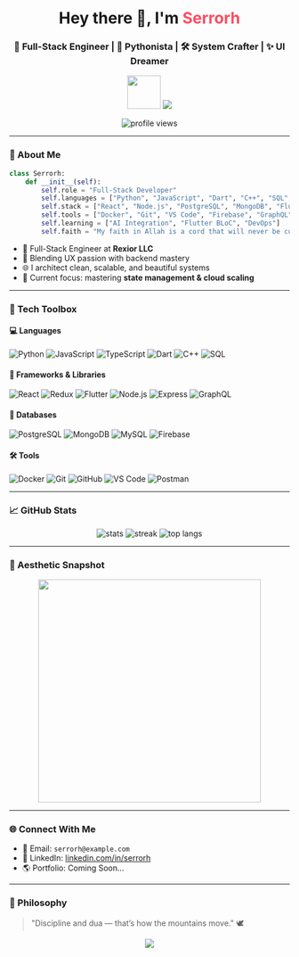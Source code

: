 <h1 align="center">Hey there 👋, I'm <span style="color:#ff4c60">Serrorh</span></h1>
<h3 align="center">🧠 Full-Stack Engineer | 🐍 Pythonista | 🛠️ System Crafter | ✨ UI Dreamer</h3>

<p align="center">
  <img src="https://media.giphy.com/media/hvRJCLFzcasrR4ia7z/giphy.gif" width="60"/>
  <img src="https://readme-typing-svg.herokuapp.com?font=Fira+Code&weight=700&size=22&pause=1000&color=36BCF7&width=435&lines=I+code+with+faith+and+fire.;I+build+with+Python+and+purpose.;Full-Stack+Developer+%7C+Designer+%7C+Doer" />
</p>

<p align="center">
  <img src="https://komarev.com/ghpvc/?username=serrorh&label=Profile+Views&color=blue&style=flat" alt="profile views"/>
</p>

---

### 🚀 About Me

```python
class Serrorh:
    def __init__(self):
        self.role = "Full-Stack Developer"
        self.languages = ["Python", "JavaScript", "Dart", "C++", "SQL", "Bash"]
        self.stack = ["React", "Node.js", "PostgreSQL", "MongoDB", "Flutter", "Redux"]
        self.tools = ["Docker", "Git", "VS Code", "Firebase", "GraphQL"]
        self.learning = ["AI Integration", "Flutter BLoC", "DevOps"]
        self.faith = "My faith in Allah is a cord that will never be cut."
```

- 🔭 Full-Stack Engineer at **Rexior LLC**
- 🎨 Blending UX passion with backend mastery
- 🌐 I architect clean, scalable, and beautiful systems
- 🧠 Current focus: mastering **state management & cloud scaling**

---

### 🧰 Tech Toolbox

#### 💻 Languages
![Python](https://img.shields.io/badge/-Python-3670A0?logo=python&logoColor=white)
![JavaScript](https://img.shields.io/badge/-JavaScript-F7DF1E?logo=javascript&logoColor=black)
![TypeScript](https://img.shields.io/badge/-TypeScript-3178C6?logo=typescript)
![Dart](https://img.shields.io/badge/-Dart-0175C2?logo=dart)
![C++](https://img.shields.io/badge/-C++-00599C?logo=c%2B%2B&logoColor=white)
![SQL](https://img.shields.io/badge/-SQL-4479A1?logo=mysql)

#### 🧠 Frameworks & Libraries
![React](https://img.shields.io/badge/-React-61DAFB?logo=react)
![Redux](https://img.shields.io/badge/-Redux-764ABC?logo=redux)
![Flutter](https://img.shields.io/badge/-Flutter-02569B?logo=flutter)
![Node.js](https://img.shields.io/badge/-Node.js-339933?logo=node.js)
![Express](https://img.shields.io/badge/-Express.js-black?logo=express)
![GraphQL](https://img.shields.io/badge/-GraphQL-E10098?logo=graphql)

#### 🧪 Databases
![PostgreSQL](https://img.shields.io/badge/-PostgreSQL-336791?logo=postgresql)
![MongoDB](https://img.shields.io/badge/-MongoDB-47A248?logo=mongodb)
![MySQL](https://img.shields.io/badge/-MySQL-00758F?logo=mysql)
![Firebase](https://img.shields.io/badge/-Firebase-FFCA28?logo=firebase)

#### 🛠️ Tools
![Docker](https://img.shields.io/badge/-Docker-2496ED?logo=docker)
![Git](https://img.shields.io/badge/-Git-F05032?logo=git)
![GitHub](https://img.shields.io/badge/-GitHub-181717?logo=github)
![VS Code](https://img.shields.io/badge/-VSCode-007ACC?logo=visualstudiocode)
![Postman](https://img.shields.io/badge/-Postman-FF6C37?logo=postman)

---

### 📈 GitHub Stats

<p align="center">
  <img src="https://github-readme-stats.vercel.app/api?username=serrorh&show_icons=true&theme=radical" alt="stats" />
  <img src="https://streak-stats.demolab.com/?user=serrorh&theme=radical" alt="streak" />
  <img src="https://github-readme-stats.vercel.app/api/top-langs/?username=serrorh&layout=compact&theme=radical" alt="top langs" />
</p>

---

### 📸 Aesthetic Snapshot

<p align="center">
  <img src="https://i.pinimg.com/originals/5d/f7/0d/5df70d9e58b4b5a57e9f04c8ce927520.gif" width="400">
</p>

---

### 🌐 Connect With Me

- 📧 Email: `serrorh@example.com`
- 💼 LinkedIn: [linkedin.com/in/serrorh](https://linkedin.com/in/serrorh)
- 🌎 Portfolio: Coming Soon...

---

### 📜 Philosophy

> "Discipline and dua — that’s how the mountains move." 🕊️

<p align="center">
  <img src="https://capsule-render.vercel.app/api?type=waving&color=0:ff4c60,100:6c63ff&height=140&section=footer" />
</p>
